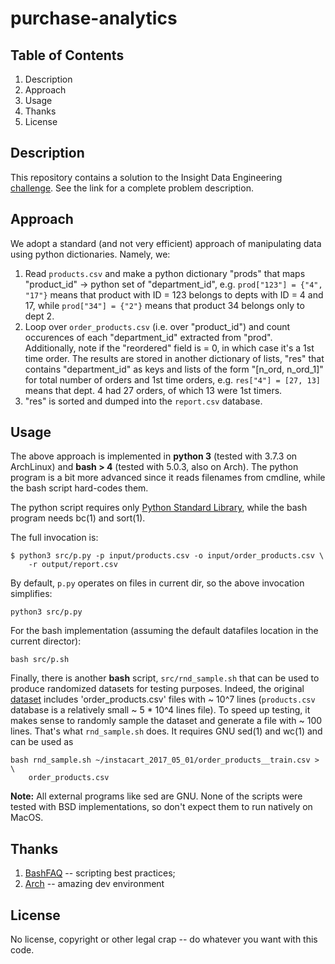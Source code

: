 # purchase-analytics

## Table of Contents
1. Description
2. Approach
3. Usage
4. Thanks
5. License

## Description

This repository contains a solution to the Insight Data Engineering [challenge](https://github.com/InsightDataScience/Purchase-Analytics). See the link for a complete problem description.

## Approach

We adopt a standard (and not very efficient) approach of manipulating data using python dictionaries. Namely, we:

1. Read `products.csv` and make a python dictionary "prods" that maps "product_id" -> python set of "department_id", e.g. `prod["123"] = {"4", "17"}` means that product with ID = 123 belongs to depts with ID = 4 and 17, while `prod["34"] = {"2"}` means that product 34 belongs only to dept 2.
2. Loop over `order_products.csv` (i.e. over "product_id") and count occurences of each "department_id" extracted from "prod". Additionally, note if the "reordered" field is = 0, in which case it's a 1st time order. The results are stored in another dictionary of lists, "res" that contains "department_id" as keys and lists of the form "[n_ord, n_ord_1]" for total number of orders and 1st time orders, e.g. `res["4"] = [27, 13]` means that dept. 4 had 27 orders, of which 13 were 1st timers.
3. "res" is sorted and dumped into the `report.csv` database.

## Usage

The above approach is implemented in **python 3** (tested with 3.7.3 on ArchLinux) and **bash > 4** (tested with 5.0.3, also on Arch). The python program is a bit more advanced since it reads filenames from cmdline, while the bash script hard-codes them.

The python script requires only [Python Standard Library](https://docs.python.org/3/library), while the bash program needs bc(1) and sort(1).

The full invocation is:
```
$ python3 src/p.py -p input/products.csv -o input/order_products.csv \
	-r output/report.csv
```
By default, `p.py` operates on files in current dir, so the above invocation simplifies:
```
python3 src/p.py 
```

For the bash implementation (assuming the default datafiles location in the current director):
```
bash src/p.sh
```

Finally, there is another **bash** script, `src/rnd_sample.sh` that can be used
to produce randomized datasets for testing purposes. Indeed, the original [dataset](https://www.instacart.com/datasets/grocery-shopping-2017) includes 'order_products.csv' files with ~ 10^7 lines (`products.csv` database is a relatively small ~ 5 * 10^4 lines file). To speed up testing, it makes sense to randomly sample the dataset and generate a file with ~ 100 lines. That's what `rnd_sample.sh` does. It requires GNU sed(1) and wc(1) and can be used as
```
bash rnd_sample.sh ~/instacart_2017_05_01/order_products__train.csv > \
	order_products.csv
```

**Note:** All external programs like sed are GNU. None of the scripts were tested with BSD implementations, so don't expect them to run natively on MacOS.

## Thanks

1. [BashFAQ](http://mywiki.wooledge.org/BashFAQ) -- scripting best practices;
2. [Arch](https://www.archlinux.org) -- amazing dev environment

## License

No license, copyright or other legal crap -- do whatever you want with this
code.

